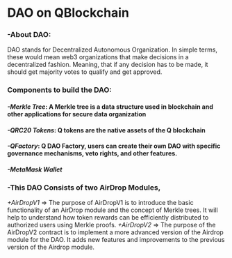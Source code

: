 # DAO on QBlockchain

### -About DAO:
DAO stands for Decentralized Autonomous Organization. In simple terms, these would mean web3 organizations that make decisions in a decentralized fashion. Meaning, that if any decision has to be made, it should get majority votes to qualify and get approved.

### Components to build the DAO:
#### *-Merkle Tree*: A Merkle tree is a data structure used in blockchain and other applications for secure data organization
#### *-QRC20 Tokens*: Q tokens are the native assets of the Q blockchain
#### *-QFactory*: Q DAO Factory, users can create their own DAO with specific governance mechanisms, veto rights, and other features.
#### *-MetaMask Wallet*

### -This DAO Consists of two AirDrop Modules,
*+AirDropV1* => The purpose of AirDropV1 is to introduce the basic functionality of an AirDrop module and the concept of Merkle trees. It will help to understand how token rewards can be efficiently distributed to authorized users using Merkle proofs.
*+AirDropV2* => The purpose of the AirDropV2 contract is to implement a more advanced version of the Airdrop module for the DAO. It adds new features and improvements to the previous version of the Airdrop module.



